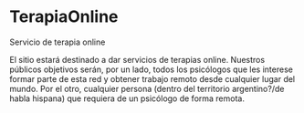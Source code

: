 # TerapiaOnline
Servicio de terapia online

El sitio estará destinado a dar servicios de terapias online.
Nuestros públicos objetivos serán, por un lado, todos los psicólogos que les interese formar parte de esta red y obtener trabajo remoto desde cualquier lugar del mundo. Por el otro, cualquier persona (dentro del territorio argentino?/de habla hispana) que requiera de un psicólogo de forma remota.

